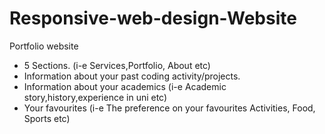 # Responsive-web-design-Website

Portfolio website 




* 5 Sections. (i-e Services,Portfolio, About etc)
* Information about your past coding activity/projects.
* Information about your academics (i-e Academic story,history,experience in uni etc)
* Your favourites (i-e The preference on your favourites Activities, Food, Sports etc)



